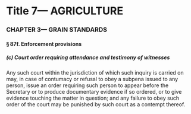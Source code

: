 
# Title 7— AGRICULTURE
### CHAPTER 3— GRAIN STANDARDS
#### § 87f. Enforcement provisions
##### (c) Court order requiring attendance and testimony of witnesses

Any such court within the jurisdiction of which such inquiry is carried on may, in case of contumacy or refusal to obey a subpena issued to any person, issue an order requiring such person to appear before the Secretary or to produce documentary evidence if so ordered, or to give evidence touching the matter in question; and any failure to obey such order of the court may be punished by such court as a contempt thereof.
